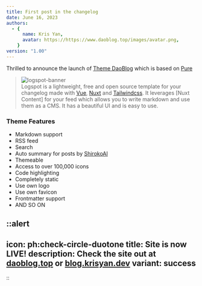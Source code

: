 ```yaml
---
title: First post in the changelog
date: June 16, 2023
authors:
  - {
      name: Kris Yan,
      avatar: https://https://www.daoblog.top/images/avatar.png,
    }
version: "1.00"
---
```


Thrilled to announce the launch of [Theme DaoBlog](https://www.daoblog.rop/) which is based on [Pure](https://https://github.com/imhanjie/gridea-theme-pure)

> ![logspot-banner](/logspot-banner.png)  
> Logspot is a lightweight, free and open source template for your changelog made with [Vue](https://vuejs.com), [Nuxt](https://nuxtjs.org) and [Tailwindcss](https://tailwindcss.com). It leverages [Nuxt Content] for your feed which allows you to write markdown and use them as a CMS. It has a beautiful UI and is easy to use.

### Theme Features

- Markdown support
- RSS feed
- Search
- Auto summary for posts by [ShirokoAI](https://shiroko.ydlk.cc/)
- Themeable
- Access to over 100,000 icons
- Code highlighting
- Completely static
- Use own logo
- Use own favicon
- Frontmatter support
- AND SO ON

::alert
---
icon: ph:check-circle-duotone
title: Site is now LIVE!
description: Check the site out at [daoblog.top](https://www.daoblog.top/) or [blog.krisyan.dev](https://blog.krisyan.dev)
variant: success
---
::